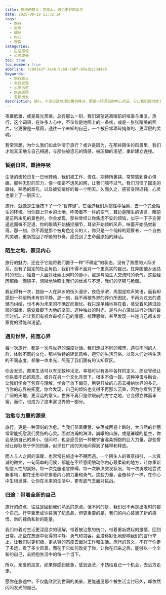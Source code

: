 ```yaml
---
title: 旅途的意义：在路上，遇见更好的自己
date: 2025-09-19 11:32:14
tags:
  - 旅行
  - 治愈
  - 成长
  - 内心
  - 探索
categories:
  - 生活感悟
  - 心灵成长
toc: true
toc_number: true
abbrlink: 7c9d1e2f-3a4b-5c6d-7e8f-90a1b2c3d4e5
keywords:
  - 旅行意义
  - 自我发现
  - 心灵治愈
  - 旅途感悟
  - 重新出发
description: 旅行，不仅仅是地理位置的移动，更是一场深刻的内心对话。它让我们暂时放下生活的重负，在陌生的风景中重新审视自己，发现那些被日常尘埃掩盖的真实与力量。
---
```


夜幕低垂，或是晨光熹微，总有那么一刻，我们渴望逃离眼前的喧嚣与重复。旅行，这个词语，在许多人心中，不仅仅是地图上的一条线，或是一张张精美的照片，它更像是一扇窗，通往一个未知的自己，一个被日常琐碎掩盖的、更深层的灵魂。

我常常想，为什么我们如此钟情于旅行？或许是因为，在那些陌生的风景里，我们才能真正地与自己相遇，与那些被遗忘的情感、被压抑的渴望，重新建立连接。

### 暂别日常，重拾呼吸

生活的齿轮日复一日地转动，我们被工作、责任、期待所裹挟，常常感到身心俱疲。那种无形的压力，像一张密不透风的网，让我们喘不过气。我们习惯了固定的路线，熟悉的面孔，以及被安排好的每一个明天。久而久之，感官变得迟钝，心灵也蒙上了一层灰尘。

旅行，就像是生活按下了一个“暂停键”。它强迫我们从惯性中抽离，去一个完全陌生的环境。当你踏上异乡的土地，呼吸着不一样的空气，耳边是陌生的语言，眼前是前所未见的景色时，你会发现，那些曾经让你焦虑不安的烦恼，似乎一下子变得遥远而微不足道。你的眼睛开始捕捉细节，耳朵开始倾听风声，味蕾开始品尝新奇。那一刻，你不再是那个被角色定义的人，你只是一个纯粹的观察者，一个自由的灵魂，重新找回了呼吸的节奏，感受到了生命最原始的鲜活。

### 陌生之地，照见内心

旅行的魅力，还在于它能将我们置于一种“不确定”的状态。没有了熟悉的人际关系，没有了固定的社会角色，我们不得不面对一个更真实的自己。在异国他乡迷路时的无助，独自一人面对壮丽山河时的渺小，或是与陌生人交流时的勇气，这些经历都像一面镜子，清晰地映照出我们的优点与不足，我们的坚韧与脆弱。

我记得有一次，独自一人在异乡的街头漫步，夜色渐浓，周围是欢声笑语，而我却感到一种前所未有的平静。那一刻，我不再被外界的评价所困扰，不再为过去的遗憾而纠结，也不再为未来的不确定而担忧。我只是单纯地存在着，感受着风拂过脸颊的温柔，感受着脚下大地的坚实。这种独处的时光，是与内心深处进行对话的最佳时机。它让我们有机会审视自己的情感，梳理思绪，甚至发现一些连自己都未曾察觉的潜能和渴望。

### 遇见世界，拓宽心界

每一次旅行，都是一次与世界的深度对话。我们走过不同的城市，遇见不同的人群，体验不同的文化。那些独特的建筑风格，迥异的生活习俗，以及人们对待生活的不同态度，都像一束束光，照亮了我们固有的认知盲区。

你会发现，原来生活可以有无数种活法，幸福可以有各种各样的定义。那些曾经让你执着不已的观念，或许在另一个文化背景下，根本不值一提。这种冲击与融合，让我们学会了包容与理解，学会了放下偏见，用更开放的心态去接纳世界的多元。当你的心界被拓宽，你会发现，自己的烦恼也变得不再那么沉重，因为你看到了更广阔的天地，更深远的意义。世界不再只是你眼前的方寸之地，它变得立体而丰富，而你，也成为了这丰富世界的一部分。

### 治愈与力量的源泉

旅行，更是一种深刻的治愈。当我们带着疲惫、失落或困惑上路时，大自然的壮丽常常能抚慰我们受伤的心灵。面对浩瀚的海洋，巍峨的山脉，或是璀璨的星空，你会感到自己的渺小，但同时，也会感受到一种被宇宙温柔拥抱的巨大力量。那些曾经让你耿耿于怀的伤痛，似乎在广阔的天地间得到了稀释和释放。

而人与人之间的温暖，也常常在旅途中不期而遇。一个陌生人的善意指引，一次真诚的微笑，一句简单的问候，都能在不经意间触动你内心最柔软的地方，让你重新相信人性的美好。每一次克服语言障碍，每一次解决突发状况，每一次勇敢地尝试新事物，都在无形中积累着内心的力量和勇气。这些力量，会像种子一样，在你心中生根发芽，让你在未来的生活中，更有底气去面对挑战。

### 归途：带着全新的自己

旅行的终点，往往是回到我们熟悉的原点。但不同的是，我们已不再是出发时的那个自己。行李箱里或许装满了纪念品，但更重要的是，我们的内心装满了新的感悟、新的视角和新的能量。

我们带着对生活更深层次的理解，带着被治愈的伤口，带着重新燃起的激情，回到日常。那些在旅途中获得的平静、勇气和包容，会潜移默化地影响我们的言行举止，让我们以更积极、更从容的态度去面对工作和生活。旅行的意义，不在于你走了多远，看了多少风景，而在于它如何改变了你，让你在归来之后，能够以一个全新的自己，去拥抱生活中的每一个当下。

所以，亲爱的朋友，如果你感到疲惫，感到迷茫，不妨给自己一个机会，去远方走走。

愿你在旅途中，不仅能欣赏到世间的美景，更能遇见那个被生活尘封已久，却依然闪闪发光的自己。
